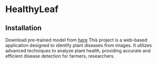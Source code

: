 # HealthyLeaf

## Installation
Download pre-trained model from [here](https://drive.google.com/file/d/1Ux-eKgIoDVRg-MuKlxOZ8z9Jsclj_2Rd/view?usp=sharing)
This project is a web-based application designed to identify plant diseases from images. It utilizes advanced techniques to analyze plant health, providing accurate and efficient disease detection for farmers, researchers.
